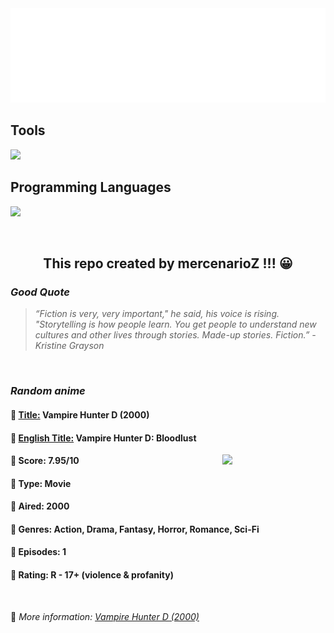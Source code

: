 
<img src="svg/nai.svg" />

<p>
  <h2>Tools</h2>
  <a href="https://skillicons.dev">
    <img src="https://skillicons.dev/icons?i=git,bash,vim,ubuntu,tensorflow,pytorch,docker,raspberrypi" />
  </a>

  <br />

  <h2>Programming Languages</h2>

  <a href="https://skillicons.dev">
    <img src="https://skillicons.dev/icons?i=python,c,cpp" />
  </a>
</p>

<br />

<h2 align="center">This repo created by mercenarioZ !!! 😀</h2>
<h3><i>Good Quote</i></h3>

<blockquote>
<i>
“Fiction is very, very important," he said, his voice is rising. "Storytelling is how people learn. You get people to understand new cultures and other lives through stories. Made-up stories. Fiction.” - Kristine Grayson
</i>
</blockquote>

<br />

<h3><i>Random anime</i></h3>

<h4>
  <strong>🥭 <u>Title:</u></strong> Vampire Hunter D (2000)
</h4>

<h4>🌿 <u>English Title:</u> Vampire Hunter D: Bloodlust</h4>

<img align="right" width="165" src=https://cdn.myanimelist.net/images/anime/1571/135153.jpg />

<h4>🌱 Score: 7.95/10</h4>

<h4>🌲 Type: Movie</h4>

<h4>🌴 Aired: 2000</h4>

<h4>🌵 Genres: Action, Drama, Fantasy, Horror, Romance, Sci-Fi</h4>

<h4>🥑 Episodes: 1</h4>

<h4>🍏 Rating: R - 17+ (violence & profanity)</h4>

<br />

🍂 *More information: [Vampire Hunter D (2000)](https://myanimelist.net/anime/543/Vampire_Hunter_D_2000)*
    